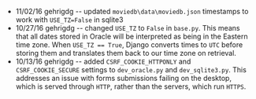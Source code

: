 - 11/02/16 gehrigdg -- updated `moviedb\data\moviedb.json` timestamps to work with `USE_TZ=False` in sqlite3
- 10/27/16 gehrigdg -- changed `USE_TZ` to `False` in `base.py`. This means that all dates stored in Oracle will be interpreted as being in the Eastern time zone. When `USE_TZ == True`, Django converts times to `UTC` before storing them and translates them back to our time zone on retrieval.  
- 10/13/16 gehrigdg -- added  `CSRF_COOKIE_HTTPONLY` and `CSRF_COOKIE_SECURE` settings to `dev_oracle.py` and `dev_sqlite3.py`. This addresses an issue with forms submissions failing on the desktop, which is served through `HTTP`, rather  than the  servers, which run `HTTPS`.

